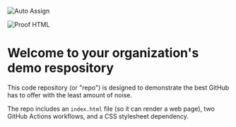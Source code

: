![Auto Assign](https://github.com/1SA/demo-repository/actions/workflows/auto-assign.yml/badge.svg)

![Proof HTML](https://github.com/1SA/demo-repository/actions/workflows/proof-html.yml/badge.svg)

# Welcome to your organization's demo respository
This code repository (or "repo") is designed to demonstrate the best GitHub has to offer with the least amount of noise.

The repo includes an `index.html` file (so it can render a web page), two GitHub Actions workflows, and a CSS stylesheet dependency.
